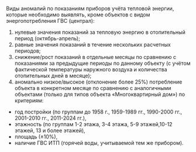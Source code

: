 Виды аномалий по показаниям приборов учёта тепловой энергии, которые необходимо выявлять,
кроме объектов с видом энергопотребления ГВС (централ):

1. нулевые значения показаний за тепловую энергию в отопительный период (октябрь-апрель);
2. равные значения показаний в течение нескольких расчетных периодов;
3. снижение/рост показаний в отдельные месяцы по сравнению с показаниями за предыдущие периоды
по данному объекту (с учётом фактической температуры наружного воздуха и количества отопительных дней в месяце);
4. аномально низкое/высокое (отклонение более 25%) потребление объекта в конкретном месяце по сравнению с 
аналогичными объектами (только для типов объекта «Многоквартирный дом») по критериям:
- год постройки (по группам до 1958 г., 1959-1989 гг., 1990-2000 гг., 2001-2010 гг., 2011-2024 гг.),
- этажность (по группам 1-2 этажа, 3-4 этажа, 5-9 этажей,10-12 этажей, 13 и более этажей),
- площадь (±10%),
- наличие ГВС ИТП (горячей воды, учитываемой тем же прибором).